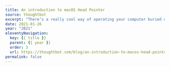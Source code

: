 ```yaml
---
title: An introduction to macOS Head Pointer
source: thoughtbot
excerpt: "There’s a really cool way of operating your computer buried deep in macOS’ System Preferences"
date: 2021-01-26
year: "2021"
eleventyNavigation:
  key: {{ title }}
  parent: {{ year }}
  order: 3
  url: https://thoughtbot.com/blog/an-introduction-to-macos-head-pointer
permalink: false
---
```

